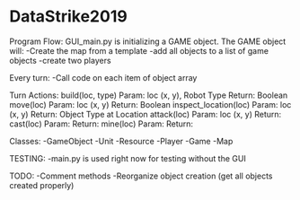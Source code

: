# DataStrike2019

Program Flow:
GUI_main.py is initializing a GAME object.
The GAME object will:
    -Create the map from a template
    -add all objects to a list of game objects
    -create two players

Every turn:
    -Call code on each item of object array

Turn Actions:
    build(loc, type)
        Param: loc (x, y), Robot Type
        Return: Boolean    
    move(loc) 
        Param: loc (x, y)
        Return: Boolean
    inspect_location(loc)
        Param: loc (x, y)
        Return: Object Type at Location
    attack(loc)
        Param: loc (x, y)
        Return: 
    cast(loc)
        Param: 
        Return:
    mine(loc)
        Param:
        Return:

Classes:
    -GameObject
        -Unit
        -Resource
    -Player
    -Game
    -Map

TESTING:
    -main.py is used right now for testing without the GUI

TODO:
    -Comment methods
    -Reorganize object creation (get all objects created properly)
